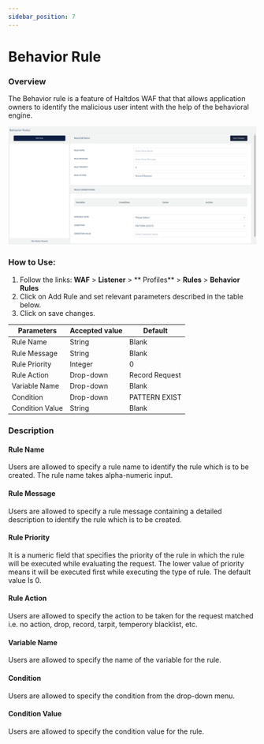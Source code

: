 ```yaml
---
sidebar_position: 7
---
```


# Behavior Rule
### Overview
The Behavior rule is a feature of Haltdos WAF that that allows application owners to identify the malicious user intent with the help of the behavioral engine.
   
![Behavior Rule](/img/waf/behavior_rule.png)
   
### How to Use:
1. Follow the links: **WAF** > **Listener** > ** Profiles** > **Rules** > **Behavior Rules**
2. Click on Add Rule and set relevant parameters described in the table below.
3. Click on save changes.
   
| Parameters      | Accepted value |  Default       |
|-----------------|----------------|----------------|
| Rule Name       | String         | Blank          |
| Rule Message    | String         | Blank          |
| Rule Priority   | Integer        | 0              |
| Rule Action     | Drop-down      | Record Request |
| Variable Name   | Drop-down      | Blank          |
| Condition       | Drop-down      | PATTERN EXIST  |
| Condition Value | String         | Blank          |
   
### Description

#### Rule Name
Users are allowed to specify a rule name to identify the rule which is to be created. The rule name takes alpha-numeric input.

#### Rule Message
Users are allowed to specify a rule message containing a detailed description to identify the rule which is to be created.

#### Rule Priority

It is a numeric field that specifies the priority of the rule in which the rule will be executed while evaluating the request. The lower value of priority means it will be executed first while executing the type of rule. The default value Is 0. 

#### Rule Action
Users are allowed to specify the action to be taken for the request matched i.e. no action, drop, record, tarpit, temperory blacklist, etc.

#### Variable Name
Users are allowed to specify the name of the variable for the rule.

#### Condition
Users are allowed to specify the condition from the drop-down menu.

#### Condition Value
Users are allowed to specify the condition value for the rule.

